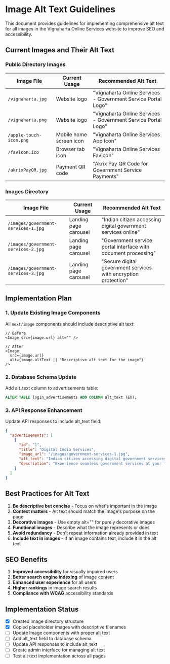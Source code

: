 # Image Alt Text Guidelines

This document provides guidelines for implementing comprehensive alt text for all images in the Vignaharta Online Services website to improve SEO and accessibility.

## Current Images and Their Alt Text

### Public Directory Images

| Image File | Current Usage | Recommended Alt Text |
|------------|---------------|---------------------|
| `/vignaharta.jpg` | Website logo | "Vignaharta Online Services - Government Service Portal Logo" |
| `/vignaharta.png` | Website logo | "Vignaharta Online Services - Government Service Portal Logo" |
| `/apple-touch-icon.png` | Mobile home screen icon | "Vignaharta Online Services App Icon" |
| `/favicon.ico` | Browser tab icon | "Vignaharta Online Services Favicon" |
| `/akrixPayQR.jpg` | Payment QR code | "Akrix Pay QR Code for Government Service Payments" |

### Images Directory

| Image File | Current Usage | Recommended Alt Text |
|------------|---------------|---------------------|
| `/images/government-services-1.jpg` | Landing page carousel | "Indian citizen accessing digital government services online" |
| `/images/government-services-2.jpg` | Landing page carousel | "Government service portal interface with document processing" |
| `/images/government-services-3.jpg` | Landing page carousel | "Secure digital government services with encryption protection" |

## Implementation Plan

### 1. Update Existing Image Components

All `next/image` components should include descriptive alt text:

```tsx
// Before
<Image src={image.url} alt="" />

// After
<Image 
  src={image.url} 
  alt={image.altText || "Descriptive alt text for the image"} 
/>
```

### 2. Database Schema Update

Add alt_text column to advertisements table:

```sql
ALTER TABLE login_advertisements ADD COLUMN alt_text TEXT;
```

### 3. API Response Enhancement

Update API responses to include alt_text field:

```json
{
  "advertisements": [
    {
      "id": "1",
      "title": "Digital India Services",
      "image_url": "/images/government-services-1.jpg",
      "alt_text": "Indian citizen accessing digital government services online",
      "description": "Experience seamless government services at your fingertips"
    }
  ]
}
```

## Best Practices for Alt Text

1. **Be descriptive but concise** - Focus on what's important in the image
2. **Context matters** - Alt text should match the image's purpose on the page
3. **Decorative images** - Use empty alt="" for purely decorative images
4. **Functional images** - Describe what the image represents or does
5. **Avoid redundancy** - Don't repeat information already provided in text
6. **Include text in images** - If an image contains text, include it in the alt text

## SEO Benefits

1. **Improved accessibility** for visually impaired users
2. **Better search engine indexing** of image content
3. **Enhanced user experience** for all users
4. **Higher rankings** in image search results
5. **Compliance with WCAG** accessibility standards

## Implementation Status

- [x] Created image directory structure
- [x] Copied placeholder images with descriptive filenames
- [ ] Update Image components with proper alt text
- [ ] Add alt_text field to database schema
- [ ] Update API responses to include alt_text
- [ ] Create admin interface for managing alt text
- [ ] Test alt text implementation across all pages